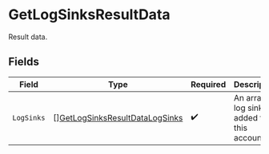 # GetLogSinksResultData

Result data.


## Fields

| Field                                                                                   | Type                                                                                    | Required                                                                                | Description                                                                             |
| --------------------------------------------------------------------------------------- | --------------------------------------------------------------------------------------- | --------------------------------------------------------------------------------------- | --------------------------------------------------------------------------------------- |
| `LogSinks`                                                                              | [][GetLogSinksResultDataLogSinks](../../models/shared/getlogsinksresultdatalogsinks.md) | :heavy_check_mark:                                                                      | An array of log sinks added to this account.                                            |